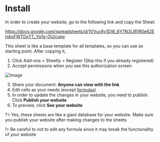 # Install

In order to create your website, go to the following link and copy the Sheet:

https://docs.google.com/spreadsheets/d/1VVuc6y1DW_6Y7N3LtR1R0e62EmbsFWTOxYT_Yq1g-OU/copy

This sheet is like a base template for all templates, so you can use as starting point. After copying it,

1. Click Add-ons > Sheetly > Register (Skip this if you already registered)
2. Accept permissions when you see this authorization screen

![Image](https://sheetly.s3.amazonaws.com/docs/oauth.png)

3. Share your document: <b>Anyone can view with the link</b>
4. Edit cells as your needs (except <u>formulas</u>)
5. In order to update the changes in your website, you need to publish. Click <b>Publish your website</b>
6. To preview, click <b>See your website</b>

?> Yes, these sheets are like a giant database for your website. Make sure you publish your website after making changes to the sheets

!> Be careful to not to edit any formula since it may break the functionality of your website
